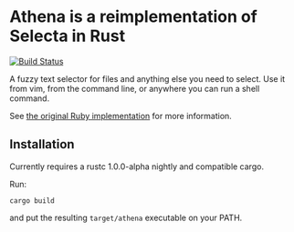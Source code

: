 # Athena is a reimplementation of Selecta in Rust

[![Build Status](https://travis-ci.org/felipesere/selecta.svg?branch=master)](https://travis-ci.org/felipesere/selecta)

A fuzzy text selector for files and anything else you need to select. Use it from vim, from the command line, or anywhere you can run a shell command.

See [the original Ruby implementation](https://github.com/garybernhardt/selecta) for more information.

## Installation

Currently requires a rustc 1.0.0-alpha nightly and compatible cargo.

Run:

```
cargo build
```

and put the resulting `target/athena` executable on your PATH.
